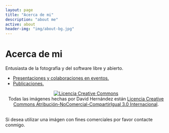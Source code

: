 ```yaml
---
layout: page
title: "Acerca de mi"
description: "about me"
active: about
header-img: "img/about-bg.jpg"
---
```


# Acerca de mi

Entusiasta de la fotografía y del software libre y abierto.

* [Presentaciones y colaboraciones en eventos.](/charlas/index.html)
* [Publicaciones.](/pubs/index.html)

<p align="center">
<a rel="license" href="http://creativecommons.org/licenses/by-nc-sa/3.0/"><img alt="Licencia Creative Commons" style="border-width:0" src="https://i.creativecommons.org/l/by-nc-sa/3.0/80x15.png" /></a><br />Todas las imágenes hechas por David Hernández están <a rel="license" href="http://creativecommons.org/licenses/by-nc-sa/3.0/">Licencia Creative Commons Atribución-NoComercial-CompartirIgual 3.0 Internacional</a>.
</p>
<br>
Si desea utilizar una imágen con fines comerciales por favor contacte conmigo.
<br><br>

